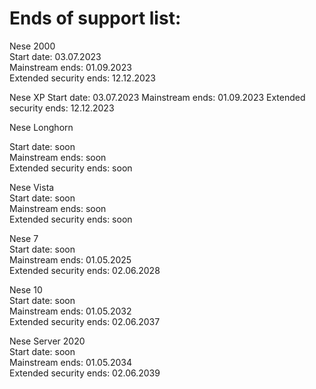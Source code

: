 # Ends of support list: 
Nese 2000    
Start date: 03.07.2023   
Mainstream ends: 01.09.2023     
Extended security ends: 12.12.2023 



Nese XP    Start date: 03.07.2023   Mainstream ends: 01.09.2023     Extended security ends: 12.12.2023 


Nese Longhorn  

Start date: soon                   
Mainstream ends: soon              
Extended security ends: soon


Nese Vista                  
Start date: soon                   
Mainstream ends: soon              
Extended security ends: soon 

Nese 7                  
Start date: soon                   
Mainstream ends: 01.05.2025              
Extended security ends: 02.06.2028 

Nese 10                  
Start date: soon                   
Mainstream ends: 01.05.2032              
Extended security ends: 02.06.2037 


Nese Server 2020                  
Start date: soon                   
Mainstream ends: 01.05.2034              
Extended security ends: 02.06.2039 
